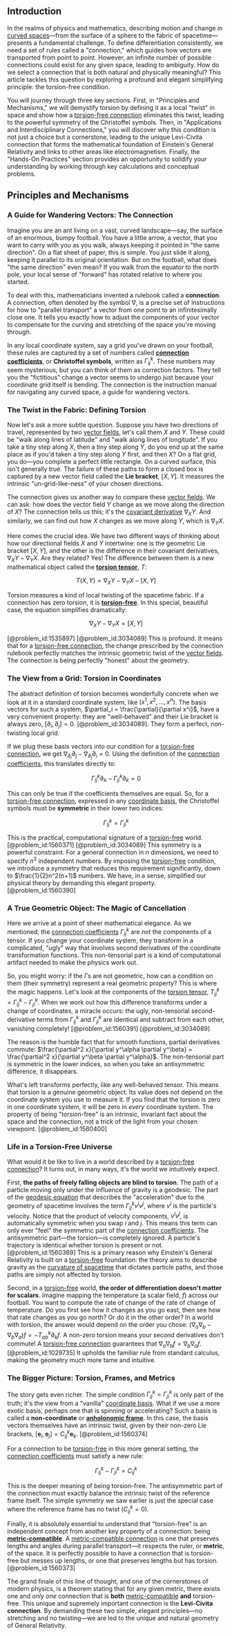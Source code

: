 ## Introduction
In the realms of physics and mathematics, describing motion and change in [curved spaces](@article_id:203841)—from the surface of a sphere to the fabric of spacetime—presents a fundamental challenge. To define differentiation consistently, we need a set of rules called a "connection," which guides how vectors are transported from point to point. However, an infinite number of possible connections could exist for any given space, leading to ambiguity. How do we select a connection that is both natural and physically meaningful? This article tackles this question by exploring a profound and elegant simplifying principle: the torsion-free condition.

You will journey through three key sections. First, in "Principles and Mechanisms," we will demystify torsion by defining it as a local "twist" in space and show how a [torsion-free connection](@article_id:180843) eliminates this twist, leading to the powerful symmetry of the Christoffel symbols. Then, in "Applications and Interdisciplinary Connections," you will discover why this condition is not just a choice but a cornerstone, leading to the unique Levi-Civita connection that forms the mathematical foundation of Einstein's General Relativity and links to other areas like electromagnetism. Finally, the "Hands-On Practices" section provides an opportunity to solidify your understanding by working through key calculations and conceptual problems.

## Principles and Mechanisms

### A Guide for Wandering Vectors: The Connection

Imagine you are an ant living on a vast, curved landscape—say, the surface of an enormous, bumpy football. You have a little arrow, a vector, that you want to carry with you as you walk, always keeping it pointed in "the same direction". On a flat sheet of paper, this is simple. You just slide it along, keeping it parallel to its original orientation. But on the football, what does "the same direction" even mean? If you walk from the equator to the north pole, your local sense of "forward" has rotated relative to where you started.

To deal with this, mathematicians invented a rulebook called a **connection**. A connection, often denoted by the symbol $\nabla$, is a precise set of instructions for how to "parallel transport" a vector from one point to an infinitesimally close one. It tells you exactly how to adjust the components of your vector to compensate for the curving and stretching of the space you're moving through.

In any local coordinate system, say a grid you've drawn on your football, these rules are captured by a set of numbers called **[connection coefficients](@article_id:157124)**, or **Christoffel symbols**, written as $\Gamma^k_{ij}$. These numbers may seem mysterious, but you can think of them as correction factors. They tell you the "fictitious" change a vector seems to undergo just because your coordinate grid itself is bending. The connection is the instruction manual for navigating any curved space, a guide for wandering vectors.

### The Twist in the Fabric: Defining Torsion

Now let's ask a more subtle question. Suppose you have two directions of travel, represented by two [vector fields](@article_id:160890), let's call them $X$ and $Y$. These could be "walk along lines of latitude" and "walk along lines of longitude". If you take a tiny step along $X$, then a tiny step along $Y$, do you end up at the same place as if you'd taken a tiny step along $Y$ first, and then $X$? On a flat grid, you do—you complete a perfect little rectangle. On a curved surface, this isn't generally true. The failure of these paths to form a closed box is captured by a new vector field called the **Lie bracket**, $[X, Y]$. It measures the intrinsic "un-grid-like-ness" of your chosen directions.

The connection gives us another way to compare these [vector fields](@article_id:160890). We can ask: how does the vector field $Y$ change as we move along the direction of $X$? The connection tells us this; it's the [covariant derivative](@article_id:151982) $\nabla_X Y$. And similarly, we can find out how $X$ changes as we move along $Y$, which is $\nabla_Y X$.

Here comes the crucial idea. We have two different ways of thinking about how our directional fields $X$ and $Y$ intertwine: one is the geometric Lie bracket $[X, Y]$, and the other is the difference in their covariant derivatives, $\nabla_X Y - \nabla_Y X$. Are they related? Yes! The difference between them is a new mathematical object called the **[torsion tensor](@article_id:203643)**, $T$:

$$ T(X,Y) = \nabla_X Y - \nabla_Y X - [X,Y] $$

Torsion measures a kind of local twisting of the spacetime fabric. If a connection has zero torsion, it is **[torsion-free](@article_id:161170)**. In this special, beautiful case, the equation simplifies dramatically:

$$ \nabla_X Y - \nabla_Y X = [X,Y] $$

[@problem_id:1535897] [@problem_id:3034089]
This is profound. It means that for a [torsion-free connection](@article_id:180843), the change prescribed by the connection rulebook perfectly matches the intrinsic geometric twist of the [vector fields](@article_id:160890). The connection is being perfectly "honest" about the geometry.

### The View from a Grid: Torsion in Coordinates

The abstract definition of torsion becomes wonderfully concrete when we look at it in a standard coordinate system, like $(x^1, x^2, \dots, x^n)$. The basis vectors for such a system, $\partial_i = \frac{\partial}{\partial x^i}$, have a very convenient property: they are "well-behaved" and their Lie bracket is always zero, $[\partial_i, \partial_j]=0$. [@problem_id:3034089]. They form a perfect, non-twisting local grid.

If we plug these basis vectors into our condition for a [torsion-free connection](@article_id:180843), we get $\nabla_{\partial_i} \partial_j - \nabla_{\partial_j} \partial_i = 0$. Using the definition of the [connection coefficients](@article_id:157124), this translates directly to:

$$ \Gamma^k_{ij}\partial_k - \Gamma^k_{ji}\partial_k = 0 $$

This can only be true if the coefficients themselves are equal. So, for a [torsion-free connection](@article_id:180843), expressed in any [coordinate basis](@article_id:269655), the Christoffel symbols must be **symmetric** in their lower two indices:

$$ \Gamma^k_{ij} = \Gamma^k_{ji} $$

This is the practical, computational signature of a [torsion-free](@article_id:161170) world. [@problem_id:1560371] [@problem_id:3034089] This symmetry is a powerful constraint. For a general connection in $n$ dimensions, we need to specify $n^3$ independent numbers. By imposing the [torsion-free](@article_id:161170) condition, we introduce a symmetry that reduces this requirement significantly, down to $\frac{1}{2}n^2(n+1)$ numbers. We have, in a sense, simplified our physical theory by demanding this elegant property. [@problem_id:1560390]

### A True Geometric Object: The Magic of Cancellation

Here we arrive at a point of sheer mathematical elegance. As we mentioned, the [connection coefficients](@article_id:157124) $\Gamma^k_{ij}$ are *not* the components of a tensor. If you change your coordinate system, they transform in a complicated, "ugly" way that involves second derivatives of the coordinate transformation functions. This non-tensorial part is a kind of computational artifact needed to make the physics work out.

So, you might worry: if the $\Gamma$s are not geometric, how can a condition on them (their symmetry) represent a real geometric property? This is where the magic happens. Let's look at the components of the [torsion tensor](@article_id:203643), $T^k_{ij} = \Gamma^k_{ij} - \Gamma^k_{ji}$. When we work out how this difference transforms under a change of coordinates, a miracle occurs: the ugly, non-tensorial second-derivative terms from $\Gamma^k_{ij}$ and $\Gamma^k_{ji}$ are identical and subtract from each other, vanishing completely! [@problem_id:1560391] [@problem_id:3034089]

The reason is the humble fact that for smooth functions, partial derivatives commute: $\frac{\partial^2 x}{\partial y^\alpha \partial y^\beta} = \frac{\partial^2 x}{\partial y^\beta \partial y^\alpha}$. The non-tensorial part is symmetric in the lower indices, so when you take an antisymmetric difference, it disappears.

What's left transforms perfectly, like any well-behaved tensor. This means that torsion is a genuine geometric object. Its value does not depend on the coordinate system you use to measure it. If you find that the torsion is zero in one coordinate system, it will be zero in *every* coordinate system. The property of being "torsion-free" is an intrinsic, invariant fact about the space and the connection, not a trick of the light from your chosen viewpoint. [@problem_id:1560400]

### Life in a Torsion-Free Universe

What would it be like to live in a world described by a [torsion-free connection](@article_id:180843)? It turns out, in many ways, it's the world we intuitively expect.

First, **the paths of freely falling objects are blind to torsion**. The path of a particle moving only under the influence of gravity is a geodesic. The part of the [geodesic equation](@article_id:136061) that describes the "acceleration" due to the geometry of spacetime involves the term $\Gamma^k_{ij} v^i v^j$, where $v^i$ is the particle's velocity. Notice that the product of velocity components, $v^i v^j$, is automatically symmetric when you swap $i$ and $j$. This means this term can only ever "feel" the symmetric part of the [connection coefficients](@article_id:157124). The antisymmetric part—the torsion—is completely ignored. A particle's trajectory is identical whether torsion is present or not. [@problem_id:1560369] This is a primary reason why Einstein's General Relativity is built on a [torsion-free](@article_id:161170) foundation: the theory aims to describe gravity as the [curvature of spacetime](@article_id:188986) that dictates particle paths, and those paths are simply not affected by torsion.

Second, in a [torsion-free](@article_id:161170) world, **the order of differentiation doesn't matter for scalars**. Imagine mapping the temperature (a scalar field, $f$) across our football. You want to compute the rate of change of the rate of change of temperature. Do you first see how it changes as you go east, then see how that rate changes as you go north? Or do it in the other order? In a world with torsion, the answer would depend on the order you chose: $(\nabla_a \nabla_b - \nabla_b \nabla_a)f = -T^k_{ab} \partial_k f$. A non-zero torsion means your second derivatives don't commute! A [torsion-free connection](@article_id:180843) guarantees that $\nabla_a \nabla_b f = \nabla_b \nabla_a f$. [@problem_id:1029735] It upholds the familiar rule from standard calculus, making the geometry much more tame and intuitive.

### The Bigger Picture: Torsion, Frames, and Metrics

The story gets even richer. The simple condition $\Gamma^k_{ij} = \Gamma^k_{ji}$ is only part of the truth; it's the view from a "vanilla" [coordinate basis](@article_id:269655). What if we use a more exotic basis, perhaps one that is spinning or accelerating? Such a basis is called a **non-coordinate** or **[anholonomic frame](@article_id:635363)**. In this case, the basis vectors themselves have an intrinsic twist, given by their non-zero Lie brackets, $[\mathbf{e}_i, \mathbf{e}_j] = C^k_{ij} \mathbf{e}_k$. [@problem_id:1560374]

For a connection to be [torsion-free](@article_id:161170) in this more general setting, the [connection coefficients](@article_id:157124) must satisfy a new rule:

$$ \Gamma^k_{ij} - \Gamma^k_{ji} = C^k_{ij} $$

This is the deeper meaning of being torsion-free. The antisymmetric part of the connection must exactly balance the intrinsic twist of the reference frame itself. The simple symmetry we saw earlier is just the special case where the reference frame has no twist ($C^k_{ij}=0$).

Finally, it is absolutely essential to understand that "torsion-free" is an independent concept from another key property of a connection: being **[metric-compatible](@article_id:159761)**. A [metric-compatible connection](@article_id:194044) is one that preserves lengths and angles during parallel transport—it respects the ruler, or **metric**, of the space. It is perfectly possible to have a connection that is torsion-free but messes up lengths, or one that preserves lengths but has torsion. [@problem_id:1560373]

The grand finale of this line of thought, and one of the cornerstones of modern physics, is a theorem stating that for any given metric, there exists one and *only one* connection that is **both** [metric-compatible](@article_id:159761) **and** torsion-free. This unique and supremely important connection is the **Levi-Civita connection**. By demanding these two simple, elegant principles—no stretching and no twisting—we are led to the unique and natural geometry of General Relativity.